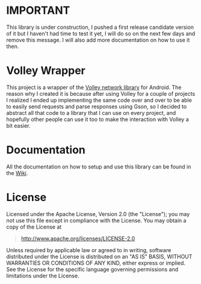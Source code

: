 # IMPORTANT
This library is under construction, I pushed a first release candidate version of it but I haven't had time to test it yet, I will do so on the next few days and remove this message. I will also add more documentation on how to use it then.

# Volley Wrapper
This project is a wrapper of the [Volley network library](http://developer.android.com/training/volley/index.html) for Android. The reason why I created it is because after using Volley for a couple of projects I realized I ended up implementing the same code over and over to be able to easily send requests and parse responses using Gson, so I decided to abstract all that code to a library that I can use on every project, and hopefully other people can use it too to make the interaction with Volley a bit easier.

# Documentation
All the documentation on how to setup and use this library can be found in the [Wiki](https://github.com/hipsheep/volley-wrapper/wiki).

# License
Licensed under the Apache License, Version 2.0 (the "License"); you may not use this file except in compliance with the License. You may obtain a copy of the License at

> http://www.apache.org/licenses/LICENSE-2.0

Unless required by applicable law or agreed to in writing, software distributed under the License is distributed on an "AS IS" BASIS, WITHOUT WARRANTIES OR CONDITIONS OF ANY KIND, either express or implied. See the License for the specific language governing permissions and limitations under the License.
